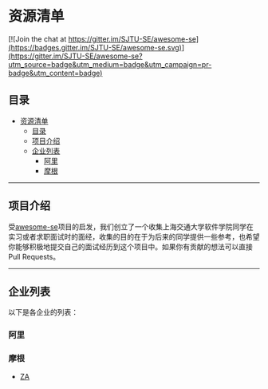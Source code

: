 # 资源清单

[![Join the chat at https://gitter.im/SJTU-SE/awesome-se](https://badges.gitter.im/SJTU-SE/awesome-se.svg)](https://gitter.im/SJTU-SE/awesome-se?utm_source=badge&utm_medium=badge&utm_campaign=pr-badge&utm_content=badge)

## 目录

* [资源清单](#资源清单)
  * [目录](#目录)
  * [项目介绍](#项目介绍)
  * [企业列表](#课程列表)
    * [阿里](#阿里)
    * [摩根](#摩根)

___

## 项目介绍

受[awesome-se](https://github.com/SJTU-SE/awesome-se)项目的启发，我们创立了一个收集上海交通大学软件学院同学在实习或者求职面试时的面经，收集的目的在于为后来的同学提供一些参考，也希望你能够积极地提交自己的面试经历到这个项目中。如果你有贡献的想法可以直接 Pull Requests。

___

## 企业列表

以下是各企业的列表：

### 阿里

### 摩根

- [ZA](https://github.com/Ao-zhang/Interview/blob/master/morgan)

